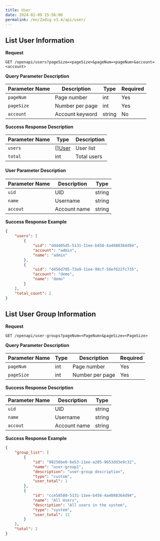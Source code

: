 ```yaml
---
title: User
date: 2024-02-09 15:56:00
permalink: /en/Zadig v3.4/api/user/
---
```


## List User Information

**Request**

```
GET /openapi/users?pageSize=<pageSize>&pageNum=<pageNum>&account=<account>
```

**Query Parameter Description**

| Parameter Name | Description         | Type   | Required |
|---------------|---------------------|--------|----------|
| `pageNum`     | Page number         | int    | Yes      |
| `pageSize`    | Number per page     | int    | Yes      |
| `account`     | Account keyword     | string | No       |

**Success Response Description**

| Parameter Name | Type                | Description     |
| -------------- | ------------------- | --------------- |
| `users`        | [][User](#user-1)   | User list       |
| `total`        | int                 | Total users     |

<h4 id="user-1">User Parameter Description</h4>

| Parameter Name | Description         | Type   |
| -------------- | ------------------- | ------ |
| `uid`          | UID                 | string |
| `name`         | Username            | string |
| `accout`       | Account name        | string |

**Success Response Example**

```json
{
    "users": [
        {
            "uid": "ddd405d5-5131-11ee-b458-4a4088364d94",
            "account": "admin",
            "name": "admin"
        },
        {
            "uid": "d456d705-73a9-11ee-98cf-56ef622fc735",
            "account": "demo",
            "name": "demo"
        }
    ],
    "total_count": 2
}
```

## List User Group Information

**Request**

```
GET /openapi/user-groups?pageNum=<PageNum>&pageSize=<PageSize>
```

**Query Parameter Description**

| Parameter Name | Type   | Description     | Required |
| -------------- | ------ | --------------- | -------- |
| `pageNum`      | int    | Page number     | Yes      |
| `pageSize`     | int    | Number per page | Yes      |

**Success Response Description**

| Parameter Name | Description         | Type   |
| -------------- | ------------------- | ------ |
| `uid`          | UID                 | string |
| `name`         | Username            | string |
| `accout`       | Account name        | string |

**Success Response Example**

```json
{
    "group_list": [
        {
            "id": "98256be6-6e53-11ee-a205-9653dd3e9c32",
            "name": "user-group1",
            "description": "user-group description",
            "type": "custom",
            "user_total": 1
        },
        {
            "id": "cce58580-5131-11ee-b458-4a4088364d94",
            "name": "All Users",
            "description": "All users in the system",
            "type": "system",
            "user_total": 11
        }
    ],
    "total": 2
}
```


